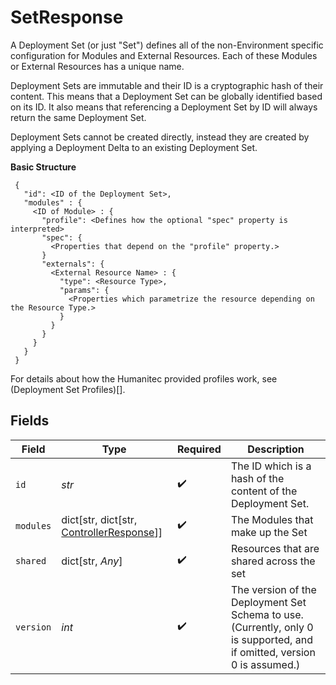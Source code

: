 # SetResponse

A Deployment Set (or just "Set") defines all of the non-Environment specific configuration for Modules and External Resources. Each of these Modules or External Resources has a unique name.

Deployment Sets are immutable and their ID is a cryptographic hash of their content. This means that a Deployment Set can be globally identified based on its ID. It also means that referencing a Deployment Set by ID will always return the same Deployment Set.

Deployment Sets cannot be created directly, instead they are created by applying a Deployment Delta to an existing Deployment Set.

**Basic Structure**

```
 {
   "id": <ID of the Deployment Set>,
   "modules" : {
     <ID of Module> : {
       "profile": <Defines how the optional "spec" property is interpreted>
       "spec": {
         <Properties that depend on the "profile" property.>
       }
       "externals": {
         <External Resource Name> : {
           "type": <Resource Type>,
           "params": {
             <Properties which parametrize the resource depending on the Resource Type.>
           }
         }
       }
     }
   }
 }
```

For details about how the Humanitec provided profiles work, see (Deployment Set Profiles)[].


## Fields

| Field                                                                                                                    | Type                                                                                                                     | Required                                                                                                                 | Description                                                                                                              |
| ------------------------------------------------------------------------------------------------------------------------ | ------------------------------------------------------------------------------------------------------------------------ | ------------------------------------------------------------------------------------------------------------------------ | ------------------------------------------------------------------------------------------------------------------------ |
| `id`                                                                                                                     | *str*                                                                                                                    | :heavy_check_mark:                                                                                                       | The ID which is a hash of the content of the Deployment Set.                                                             |
| `modules`                                                                                                                | dict[str, dict[str, [ControllerResponse](../../models/shared/controllerresponse.md)]]                                    | :heavy_check_mark:                                                                                                       | The Modules that make up the Set                                                                                         |
| `shared`                                                                                                                 | dict[str, *Any*]                                                                                                         | :heavy_check_mark:                                                                                                       | Resources that are shared across the set                                                                                 |
| `version`                                                                                                                | *int*                                                                                                                    | :heavy_check_mark:                                                                                                       | The version of the Deployment Set Schema to use. (Currently, only 0 is supported, and if omitted, version 0 is assumed.) |